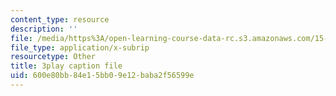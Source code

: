 ```yaml
---
content_type: resource
description: ''
file: /media/https%3A/open-learning-course-data-rc.s3.amazonaws.com/15-071-the-analytics-edge-spring-2017/600e80bb84e15bb09e12baba2f56599e_aDdkt8rRWGs.vtt
file_type: application/x-subrip
resourcetype: Other
title: 3play caption file
uid: 600e80bb-84e1-5bb0-9e12-baba2f56599e
---
```

